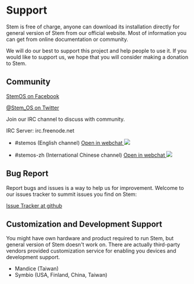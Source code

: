 
# Support

Stem is free of charge, anyone can download its installation directly for general version of Stem from our official website. Most of information you can get from online documentation or community.

We will do our best to support this project and help people to use it. If you would like to support us, we hope that you will consider making a donation to Stem.

## Community

[StemOS on Facebook](https://www.facebook.com/StemOSofficial)

[@Stem_OS on Twitter](https://twitter.com/Stem_OS)

Join our IRC channel to discuss with community.

IRC Server: irc.freenode.net

* \#stemos (English channel) <a href="http://webchat.freenode.net/?channels=#stemos" target="_blank">Open in webchat <img src="/img/external-link.png"></a>

* \#stemos-zh (International Chinese channel) <a href="http://webchat.freenode.net/?channels=#stemos-zh" target="_blank">Open in webchat <img src="/img/external-link.png"></a>

## Bug Report

Report bugs and issues is a way to help us for improvement. Welcome to our issues tracker to summit issues you find on Stem:

[Issue Tracker at github](https://github.com/Mandice/Stem/issues)

## Customization and Development Support

You might have own hardware and product required to run Stem, but general version of Stem doesn't work on. There are actually third-party vendors provided customization service for enabling you devices and development support.

* Mandice (Taiwan)
* Symbio (USA, Finland, China, Taiwan)
